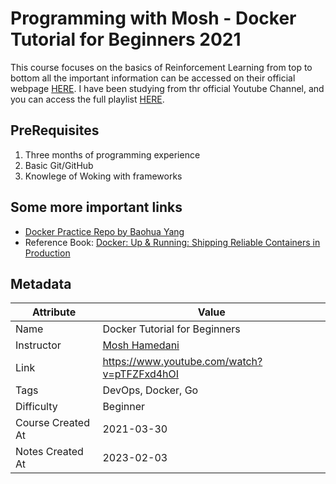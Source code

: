 # Programming with Mosh - Docker Tutorial for Beginners 2021

This course focuses on the basics of Reinforcement Learning from top to bottom
all the important information can be accessed on their official webpage [HERE](https://web.stanford.edu/class/cs234/CS234Win2019/index.html). I have been studying from thr official Youtube Channel, and you can access the full playlist [HERE](https://www.youtube.com/playlist?list=PLoROMvodv4rOSOPzutgyCTapiGlY2Nd8u).

## PreRequisites

1. Three months of programming experience
2. Basic Git/GitHub
3. Knowlege of Woking with frameworks

## Some more important links

- [Docker Practice Repo by Baohua Yang](https://github.com/yeasy/docker_practice)
- Reference Book: [Docker: Up & Running: Shipping Reliable Containers in Production](https://www.pdfdrive.com/docker-up-running-shipping-reliable-containers-in-production-e189833561.html)

## Metadata

| Attribute         | Value                                                        |
|-------------------|--------------------------------------------------------------|
| Name              | Docker Tutorial for Beginners                                |
| Instructor        | [Mosh Hamedani](https://codewithmosh.com/)                   |
| Link              | <https://www.youtube.com/watch?v=pTFZFxd4hOI>                |
| Tags              | DevOps, Docker, Go                                           |
| Difficulty        | Beginner                                                     |
| Course Created At | 2021-03-30                                                   |
| Notes Created At  | 2023-02-03                                                   |
